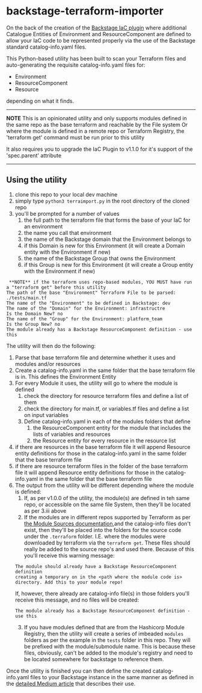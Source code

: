 # backstage-terraform-importer

On the back of the creation of the [Backstage IaC plugin](https://github.com/pogo61/Backstage-IaC-Plugin) 
where additional Catalogue Entities of Environment and ResourceComponent are defined to allow your IaC code
to be represented properly via the use of the Backstage standard catalog-info.yaml files.


This Python-based utility has been built to scan your Terraform files and auto-generating the requisite catalog-info.yaml files for:
* Environment
* ResourceComponent
* Resource

depending on what it finds.

---
**NOTE**
This is an opinionated utility and only supports modules defined in the same repo as the base terraform and reachable by the File system
Or where the module is defined in a remote repo or Terraform Registry, the 'terraform get' command must be run prior to this utility

It also requires you to upgrade the IaC Plugin to v1.1.0 for it's support of the 'spec.parent' attribute

--- 

## Using the utility
1. clone this repo to your local dev machine 
2. simply type `python3 terraimport.py` in the root directory of the cloned repo
3. you'll be prompted for a number of values
   1. the full path to the terraform file that forms the base of your IaC for an environment
   2. the name you call that environment
   3. the name of the Backstage domain that the Environment belongs to
   4. if this Domain is new for this Environment (it will create a Domain entity with the Environment if new)
   5. the name of the Backstage Group that owns the Environment 
   6. if this Group is new for this Environment (it will create a Group entity with the Environment if new)

```
 **NOTE** if the terraform uses repo-based modules, YOU MUST have run a "terraform get" before this utility
The path of the base "Environment" Terraform File to be parsed: ./tests/main.tf
The name of the "Environment" to be defined in Backstage: dev
The name of the "Domain" for the Environment: infrastructre
Is the Domain New? no
The name of the "Group" for the Environment: platform_team
Is the Group New? no
The module already has a Backstage ResourceComponent definition - use this
```
                                                             
 The utility will then do the following:
1. Parse that base terraform file and determine whether it uses and modules and/or resources
2. Create a catalog-info.yaml in the same folder that the base terraform file is in. This defines the Environment Entity
3. For every Module it uses, the utility will go to where the module is defined
   1. check the directory for resource terraform files and define a list of them
   2. check the directory for main.tf, or variables.tf files and define a list on input variables
   3. Define catalog-info.yaml in each of the modules folders that define 
      1. the ResourceComponent entity for the  module that includes the lists of variables and resources
      2. the Resource entity for every resource in the resource list
4. if there are resources in the base terraform file it will append Resource entity definitions for those in the catalog-info.yaml in the same folder that the base terraform file
5. if there are resource terraform files in the folder of the base terraform file it will append Resource entity definitions for those in the catalog-info.yaml in the same folder that the base terraform file
6. The output from the utility will be different depending where the module is defined:
   1. If, as per v1.0.0 of the utility, the module(s) are defined in teh same repo, or accessible on the same file System, then they'll be located as per 3.iii above
   2. If the modules are in different repos supported by Terraform as per [the Module Sources documentation](https://developer.hashicorp.com/terraform/language/modules/sources),and the catalog-info files don't exist, then they'll be placed into the folders for the source code under the `.terraform` folder. I.E. where the modules were downloaded by terraform via the `terraform get`. These files should really be added to the source repo's and used there. Because of this you'll receive this warning message:
   ```
   The module should already have a Backstage ResourceComponent definition
   creating a temporary on in the <path where the module code is> directory. Add this to your module repo!
   ```
   If, however, there already are catalog-info file(s) in those folders  you'll receive this message, and no files will be created: 
   ```
   The module already has a Backstage ResourceComponent definition - use this
   ```
   3. If you have modules defined that are from the Hashicorp Module Registry, then the utility will create a series of imbeaded `modules` folders as per the example in the `tests` folder in this repo. They will be prefixed with the module/submodule name. This is because these files, obviously, can't be added to the module's registry and need to be located somewhere for backstage to reference them. 

Once the utility is finished you can then define the created catalog-info.yaml files to your
Backstage instance in the same manner as defined in the [detailed Medium article](https://medium.com/@paulpogonoski/backstage-iac-support-392f34ea118e) that describes their use.
